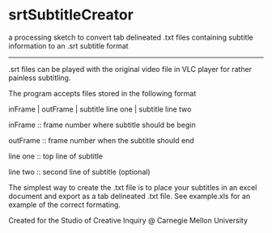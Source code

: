 srtSubtitleCreator
==================

a processing sketch to convert tab delineated .txt files containing subtitle information to an .srt subtitle format

----------------------------------------------------------------------------------------------------
.srt files can be played with the original video file in VLC player for rather painless subtitling.


The program accepts files stored in the following format

inFrame    |    outFrame    |    subtitle line one    |    subtitle line two

inFrame  :: frame number where subtitle should be begin

outFrame :: frame number when the subtitle should end

line one :: top line of subtitle

line two :: second line of subtitle (optional)


The simplest way to create the .txt file is to place your subtitles
in an excel document and export as a tab delineated .txt file.
See example.xls for an example of the correct formating.

Created for the Studio of Creative Inquiry @ Carnegie Mellon University

